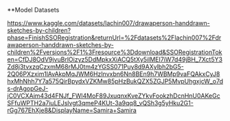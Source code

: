 
**Model Datasets

https://www.kaggle.com/datasets/lachin007/drawaperson-handdrawn-sketches-by-children?phase=FinishSSORegistration&returnUrl=%2Fdatasets%2Flachin007%2Fdrawaperson-handdrawn-sketches-by-children%2Fversions%2F1%3Fresource%3Ddownload&SSORegistrationToken=CfDJ8OdV9jvuBrlOizyz5DdMpkxXiACQ5tXy5ilMEI7iW7d49jBH_7Xct5Y3Zd8j3tvxzqCzxmM68rMJ0tm4zYGSS071Puy8d9AXylbh2bG5-2Q06PXzxim1lAvAkpMqJWM6HzInvxbn6Nn8BEn9h7WBMp9vaFQAkxCyJ8hxMhNhh7Y7a575QirBpydxVZKMw85pHzBukQZX5ZGJP5MvpUhgxjcW_o7ds-drAgopGeJ-jC0VCXAim43d4FNJf_FWl4MoF89JxuqnxKveZYkvFookzhDcnHnU0AKeGcSFfuWPTH2a7iuLEJslvgt3qmeP4KUt-3a9qq8_vQSh3g5yHku2G1-rGg767EhXje8&DisplayName=Samira+Samira
